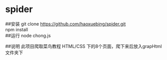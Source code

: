 # spider 

##安装
git clone https://github.com/haoxuebing/spider.git <br>
npm install <br>
##运行
node chong.js <br>

##说明
此项目爬取菜鸟教程 HTML/CSS 下的8个页面，爬下来后放入grapHtml文件夹下
